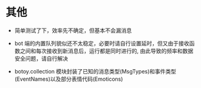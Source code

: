 # 其他

- 简单测试了下，效率先不确定，但基本不会漏消息

- bot 端的内置队列貌似还不太稳定，必要时请自行设置延时，但又由于接收函数之间和每次接收到新消息后，运行都是同时进行的,
  由此导致的频率和数据安全问题，请自行解决

- botoy.collection
  模块封装了已知的消息类型(MsgTypes)和事件类型(EventNames)以及部分表情代码(Emoticons)
